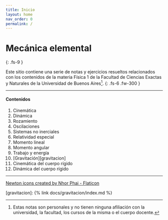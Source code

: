 ```yaml
---
title: Inicio
layout: home
nav_order: 0
permalink: /
---
```


# Mecánica elemental
{: .fs-9 }

Este sitio contiene una serie de notas y ejercicios resueltos relacionados con los contenidos de la materia Física 1 de la Facultad de Ciencias Exactas y Naturales de la Universidad de Buenos Aires[^1].
{: .fs-6 .fw-300 }

---

#### Contenidos

1. Cinemática
2. Dinámica
3. Rozamiento
4. Oscilaciones
5. Sistemas no inerciales
6. Relatividad especial
7. Momento lineal
8. Momento angular
9. Trabajo y energía
10. [Gravitación][gravitacion]
11. Cinemática del cuerpo rígido
12. Dinámica del cuerpo rígido

----

[^1]: Estas notas son personales y no tienen ninguna afiliación con la universidad, la facultad, los cursos de la misma o el cuerpo docente.

<a href="https://www.flaticon.com/free-icons/newton" title="newton icons">Newton icons created by Nhor Phai - Flaticon</a>

[gravitacion]: {% link docs/gravitacion/index.md %}